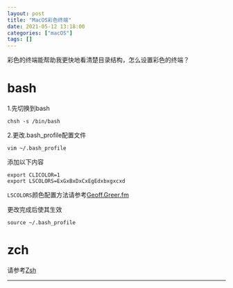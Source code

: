 ```yaml
---
layout: post
title: "MacOS彩色终端"
date: 2021-05-12 13:18:00
categories: ["macOS"]
tags: []
---
```

彩色的终端能帮助我更快地看清楚目录结构，怎么设置彩色的终端？<!--more-->
# bash
1.先切换到bash
```shell
chsh -s /bin/bash
```

2.更改.bash_profile配置文件
```shell
vim ~/.bash_profile
```
添加以下内容
```shell
export CLICOLOR=1
export LSCOLORS=ExGxBxDxCxEgEdxbxgxcxd
```
`LSCOLORS`颜色配置方法请参考[Geoff.Greer.fm](https://geoff.greer.fm/lscolors/ "Geoff.Greer.fm")

更改完成后使其生效
```shell
source ~/.bash_profile
```

# zch
请参考[Zsh](https://wiki.archlinux.org/title/Zsh "Zsh")


------------

